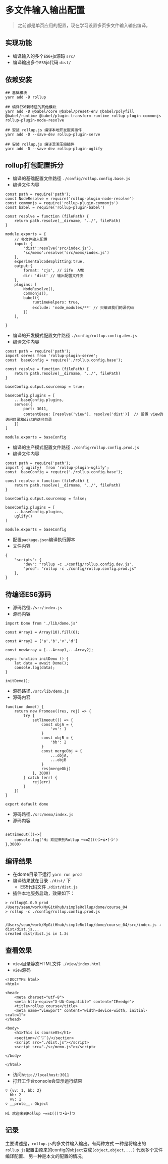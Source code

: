 
# 多文件输入输出配置
> 之前都是单页应用的配置，现在学习设置多页多文件输入输出编译。

## 实现功能  

- 编译输入的多个`ES6+`js源码 `src/`
- 编译输出多个`ES5`js代码 `dist/`

## 依赖安装

```
## 基础模块
yarn add -D rollup 

## 编译ES6新特征的其他模块
yarn add -D @babel/core @babel/preset-env @babel/polyfill  @babel/runtime @babel/plugin-transform-runtime rollup-plugin-commonjs  rollup-plugin-node-resolve

## 安装 rollup.js 编译本地开发服务插件
yarn add -D --save-dev rollup-plugin-serve

## 安装 rollup.js 编译混淆压缩插件
yarn add -D --save-dev rollup-plugin-uglify
```

## rollup打包配置拆分  

- 编译的基础配置文件路径 `./config/rollup.config.base.js`
- 编译文件内容
```
const path = require('path');
const NodeResolve = require('rollup-plugin-node-resolve')
const commonjs = require('rollup-plugin-commonjs')
const babel = require('rollup-plugin-babel')

const resolve = function (filePath) {
    return path.resolve(__dirname, "../", filePath)
}

module.exports = {
    // 多文件输入配置
    input: {
        'dist':resolve('src/index.js'),
        'sc/memo':resolve('src/memo/index.js')
    },
    experimentalCodeSplitting:true,
    output:{
        format: 'cjs', // iife  AMD
        dir: 'dist' // 输出配置文件夹
    },
    plugins: [
        NodeResolve(),
        commonjs(),
        babel({
            runtimeHelpers: true,
            exclude: 'node_modules/**' // 只编译我们的源代码
        })
    ],
    
}
```

- 编译的开发模式配置文件路径 `./config/rollup.config.dev.js`
- 编译文件内容
```
const path = require('path');
import serves from 'rollup-plugin-serve';
const  baseConfig = require('./rollup.config.base');

const resolve = function (filePath) {
    return path.resolve(__dirname, "../", filePath)
}

baseConfig.output.sourcemap = true;

baseConfig.plugins = [
    ...baseConfig.plugins,
    serves({
        port: 3011,
        contentBase: [resolve('view'), resolve('dist')]  // 设置 view的访问目录和dist的访问目录
    })
]

module.exports = baseConfig
```

- 编译的生产模式配置文件路径 `./config/rollup.config.prod.js`
- 编译文件内容
```
const path = require('path');
import { uglify}  from 'rollup-plugin-uglify';
const  baseConfig = require('./rollup.config.base');

const resolve = function (filePath) {
    return path.resolve(__dirname, "../", filePath)
}

baseConfig.output.sourcemap = false;

baseConfig.plugins = [
    ...baseConfig.plugins,
    uglify()
]

module.exports = baseConfig

```

- 配置`package.json`编译执行脚本
- 文件内容
```
{
    "scripts": {
        "dev": "rollup -c ./config/rollup.config.dev.js",
        "prod": "rollup -c ./config/rollup.config.prod.js"
    },
}

```

## 待编译ES6源码  

- 源码路径`./src/index.js`
- 源码内容
```
import Dome from './lib/dome.js'

const Array1 = Array(10).fill(6);

const Array2 = ['a','b','v','d']

const newArray = [...Array1,...Array2];

async function initDemo () {
    let data = await Dome();
    console.log(data);
}

initDemo();
```
- 源码路径`./src/lib/demo.js`
- 源码内容
```
function dome() {
    return new Promose((res, rej) => {
        try {
            setTimeout(() => {
                const objA = {
                    'vv': 1
                }
                const objB = {
                    'bb': 2
                }
                const mergeObj = {
                    ...objA,
                    ...objB
                }
                res(mergeObj)
            }, 3000)
        } catch (err) {
            rej(err)
        }
    })
}

export default dome
```
- 源码路径`./src/memo/index.js`
- 源码内容
```

setTimeout(()=>{
    console.log('Hi 欢迎来到Rollup ─=≡Σ(((つ•̀ω•́)つ')
},3000)
```

## 编译结果

- 在dome目录下运行 `yarn run prod `
- 编译结果就在目录 `./dist/` 下
  - ES5代码文件`./dist/dist.js`
- 插件本地服务启动，效果如下：
```
> rollup@1.0.0 prod /Users/sean/work/MyGitHhub/simpleRollup/dome/course_04
> rollup -c ./config/rollup.config.prod.js


/Users/sean/work/MyGitHhub/simpleRollup/dome/course_04/src/index.js → dist/dist.js...
created dist/dist.js in 1.3s
```

## 查看效果
- `view`目录静态HTML文件 `./view/index.html`
- `view`源码
```
<!DOCTYPE html>
<html>

<head>
    <meta charset="utf-8">
    <meta http-equiv="X-UA-Compatible" content="IE=edge">
    <title>rollup course</title>
    <meta name="viewport" content="width=device-width, initial-scale=1">
</head>

<body>
    <h1>This is course05</h1>
    <section>/(ﾟ▽ﾟ)/</section>
    <script src="./dist.js"></script>
    <script src="./sc/memo.js"></script>

</body>

</html>

```
-  访问`http://localhost:3011`
-  打开工作台console会显示运行结果
```
▽ {vv: 1, bb: 2}
  bb: 2
  vv: 1
▽ __proto__: Object

Hi 欢迎来到Rollup ─=≡Σ(((つ•̀ω•́)つ
```


## 记录  

主要讲述是，`rollup.js`的多文件输入输出。有两种方式 一种是将输出的`rollup.js`配置由原来的config的`object`变成`[object,object,...]` 代表多个文件编译配置、 另一种是本文的配置的情况。